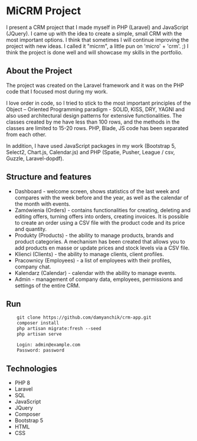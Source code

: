 # MiCRM Project
I present a CRM project that I made myself in PHP (Laravel) and JavaScript (JQuery). I came up with the idea to create a simple, small CRM with the most important options. I think that sometimes I will continue improving the project with new ideas. I called it "micrm", a little pun on 'micro' + 'crm'. ;) I think the project is done well and will showcase my skills in the portfolio.

## About the Project
The project was created on the Laravel framework and it was on the PHP code that I focused most during my work.

I love order in code, so I tried to stick to the most important principles of the Object – Oriented Programming paradigm - SOLID, KISS, DRY, YAGNI and also used architectural design patterns for extensive functionalities. The classes created by me have less than 100 rows, and the methods in the classes are limited to 15-20 rows. PHP, Blade, JS code has been separated from each other.

In addition, I have used JavaScript packages in my work (Bootstrap 5, Select2, Chart.js, Calendar.js) and PHP (Spatie, Pusher, League / csv, Guzzle, Laravel-dopdf).

## Structure and features
* Dashboard - welcome screen, shows statistics of the last week and compares with the week before and the year, as well as the calendar of the month with events.
* Zamówienia (Orders) - contains functionalities for creating, deleting and editing offers, turning offers into orders, creating invoices. It is possible to create an order using a CSV file with the product code and its price and quantity.
* Produkty (Products) - the ability to manage products, brands and product categories. A mechanism has been created that allows you to add products en masse or update prices and stock levels via a CSV file.
* Klienci (Clients) - the ability to manage clients, client profiles.
* Pracownicy (Employees) - a list of employees with their profiles, company chat.
* Kalendarz (Calendar) - calendar with the ability to manage events.
* Admin - management of company data, employees, permissions and settings of the entire CRM.

## Run
```html
    git clone https://github.com/damyanchik/crm-app.git
    composer install
    php artisan migrate:fresh --seed
    php artisan serve
```

```html
    Login: admin@example.com
    Password: password
```

## Technologies
* PHP 8
* Laravel
* SQL
* JavaScript
* JQuery
* Composer
* Bootstrap 5
* HTML
* CSS
